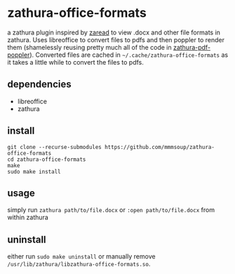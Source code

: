 # zathura-office-formats

a zathura plugin inspired by [zaread](https://github.com/paoloap/zaread) to view .docx and other file formats in zathura. Uses libreoffice to convert files to pdfs and then poppler to render them (shamelessly reusing pretty much all of the code in [zathura-pdf-poppler](https://github.com/pwmt/zathura-pdf-poppler)). Converted files are cached in `~/.cache/zathura-office-formats` as it takes a little while to convert the files to pdfs.

## dependencies
- libreoffice
- zathura

## install
```
git clone --recurse-submodules https://github.com/mmmsoup/zathura-office-formats
cd zathura-office-formats
make
sudo make install
```

## usage
simply run `zathura path/to/file.docx` or `:open path/to/file.docx` from within zathura

## uninstall
either run `sudo make uninstall` or manually remove `/usr/lib/zathura/libzathura-office-formats.so`.
